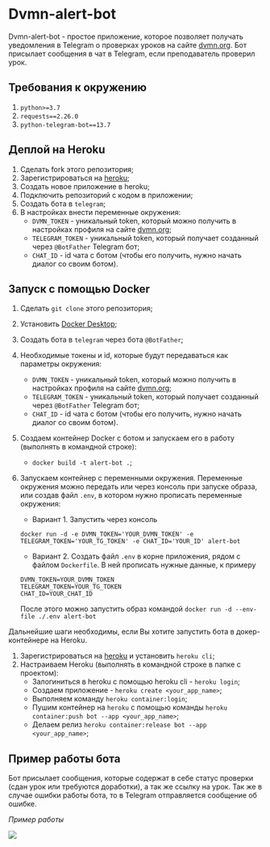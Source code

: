 # Dvmn-alert-bot
Dvmn-alert-bot - простое приложение, которое позволяет получать уведомления в Telegram о проверках уроков 
на сайте [dvmn.org](https://dvmn.org/). Бот присылает сообщения в чат в Telegram, если преподаватель проверил урок.

## Требования к окружению
1. `python>=3.7`
2. `requests==2.26.0`
3. `python-telegram-bot==13.7`

## Деплой на Heroku
1. Сделать fork этого репозитория;
2. Зарегистрироваться на [heroku](https://heroku.com/);
3. Создать новое приложение в heroku;
4. Подключить репозиторий с кодом в приложении;
5. Создать бота в `telegram`;
6. В настройках внести переменные окружения: 
    * `DVMN_TOKEN` - уникальный token, который можно получить в
    настройках профиля на сайте [dvmn.org](https://dvmn.org/);
    * `TELEGRAM_TOKEN` - уникальный token, который получает созданный через `@BotFather` Telegram бот;
    * `CHAT_ID` - id чата с ботом (чтобы его получить, нужно начать диалог со своим ботом).
    
## Запуск с помощью Docker
1. Сделать `git clone` этого репозитория;
2. Установить [Docker Desktop](https://www.docker.com/get-started);
3. Создать бота в `telegram` через бота `@BotFather`;
4. Необходимые токены и id, которые будут передаваться как параметры окружения: 
    * `DVMN_TOKEN` - уникальный token, который можно получить в
    настройках профиля на сайте [dvmn.org](https://dvmn.org/);
    * `TELEGRAM_TOKEN` - уникальный token, который получает созданный через `@BotFather` Telegram бот;
    * `CHAT_ID` - id чата с ботом (чтобы его получить, нужно начать диалог со своим ботом).
5. Создаем контейнер Docker с ботом и запускаем его в работу (выполнять в командной строке):
    * `docker build -t alert-bot .`;
6. Запускаем контейнер с переменными окружения. Переменные окружения можно передать или через консоль
 при запуске образа, или создав файл `.env`, в котором нужно прописать переменные окружения:
    
    * Вариант 1. Запустить через консоль  
   ```
   docker run -d -e DVMN_TOKEN='YOUR_DVMN_TOKEN' -e TELEGRAM_TOKEN='YOUR_TG_TOKEN' -e CHAT_ID='YOUR_ID' alert-bot
   ```
    * Вариант 2. Создать файл `.env` в корне приложения, рядом с файлом `Dockerfile`. В ней прописать нужные данные, к примеру
    ```
    DVMN_TOKEN=YOUR_DVMN_TOKEN
    TELEGRAM_TOKEN=YOUR_TG_TOKEN
    CHAT_ID=YOUR_CHAT_ID
    ```
    После этого можно запустить образ командой `docker run -d --env-file ./.env alert-bot`
    
 
Дальнейшие шаги необходимы, если Вы хотите запустить бота в докер-контейнере на Heroku.
1. Зарегистрироваться на [heroku](https://heroku.com/) и установить `heroku cli`;
2. Настраиваем Heroku (выполнять в командной строке в папке с проектом):
    * Залогиниться в heroku с помощью heroku cli - `heroku login`;
    * Создаем приложение - `heroku create <your_app_name>`;
    * Выполняем команду `heroku container:login`;
    * Пушим контейнер на `heroku` с помощью команды `heroku container:push bot --app <your_app_name>`;
    * Делаем релиз `heroku container:release bot --app <your_app_name>`;
    
       
## Пример работы бота
Бот присылает сообщения, которые содержат в себе статус проверки (сдан урок или требуются доработки),
а так же ссылку на урок. Так же в случае ошибки работы бота, то в Telegram отправляется сообщение об ошибке.

*Пример работы*

![](https://image.prntscr.com/image/_4SprbnZQ5K_mYcnbA916g.png)
